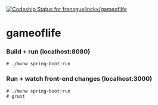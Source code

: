 [ ![Codeship Status for fransguelinckx/gameoflife](https://codeship.com/projects/cc690260-7e5b-0133-a110-3e77708a93d7/status?branch=master)](https://codeship.com/projects/120303)

# gameoflife

### Build + run (localhost:8080)
```
# ./mvnw spring-boot:run
```

### Run + watch front-end changes (localhost:3000)
```
# ./mvnw spring-boot:run
# grunt
```
